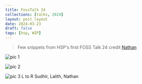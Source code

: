 ```yaml
---
title: FossTalk 24
collections: [talks, 2024]
layout: post_layout
date: 2024-03-23
draft: false
tags: [hsp, WIP]
---
```


> Few snippets from HSP's first FOSS Talk 24 credit [Nathan](https://polarhive.net)

![pic 1](https://i.imgur.com/qcBR2Bb.jpg)

![pic 2](https://i.imgur.com/7OAa8tn.jpg)

![pic 3](https://i.imgur.com/WGTr4Wq.jpg)
L to R  <a src="https://sudhir.live">Sudhir</a>, <a>Lalith</a>, <a src="https://polarhive.net">Nathan</a>
